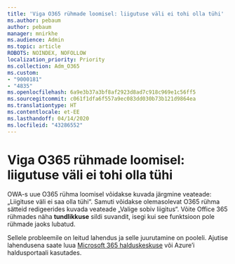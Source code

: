 ```yaml
---
title: 'Viga O365 rühmade loomisel: liigutuse väli ei tohi olla tühi'
ms.author: pebaum
author: pebaum
manager: mnirkhe
ms.audience: Admin
ms.topic: article
ROBOTS: NOINDEX, NOFOLLOW
localization_priority: Priority
ms.collection: Adm_O365
ms.custom:
- "9000181"
- "4835"
ms.openlocfilehash: 6a9e3b37a3bf8af2923d8ad7c918c969e1c56ff5
ms.sourcegitcommit: c061f1dfa6f557a9ec083dd030b73b121d9864ea
ms.translationtype: HT
ms.contentlocale: et-EE
ms.lasthandoff: 04/14/2020
ms.locfileid: "43286552"
---
```

# <a name="error-creating-o365-groups-the-classification-field-cant-be-empty"></a>Viga O365 rühmade loomisel: liigutuse väli ei tohi olla tühi

OWA-s uue O365 rühma loomisel võidakse kuvada järgmine veateade: „Liigituse väli ei saa olla tühi“.  Samuti võidakse olemasolevat O365 rühma sätteid redigeerides kuvada veateade „Valige sobiv liigitus“.   Võite Office 365 rühmades näha **tundlikkuse** sildi suvandit, isegi kui see funktsioon pole rühmade jaoks lubatud.

Sellele probleemile on leitud lahendus ja selle juurutamine on pooleli.  Ajutise lahendusena saate luua [Microsoft 365 halduskeskuse](https://docs.microsoft.com/microsoft-365/admin/create-groups/create-groups?view=o365-worldwide) või Azure’i haldusportaali kasutades.
